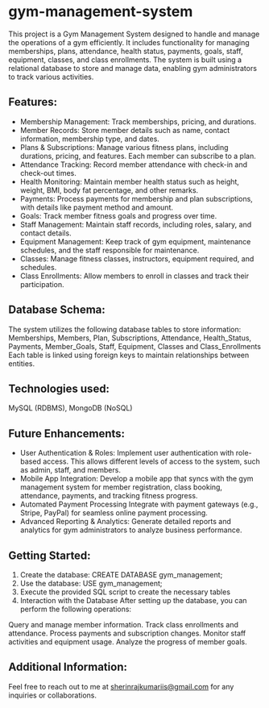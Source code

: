# gym-management-system

This project is a Gym Management System designed to handle and manage the operations of a gym efficiently. It includes functionality for managing memberships, plans, attendance, health status, payments, goals, staff, equipment, classes, and class enrollments. The system is built using a relational database to store and manage data, enabling gym administrators to track various activities.

## Features:
- Membership Management: Track memberships, pricing, and durations.
- Member Records: Store member details such as name, contact information, membership type, and dates.
- Plans & Subscriptions: Manage various fitness plans, including durations, pricing, and features. Each member can subscribe to a plan.
- Attendance Tracking: Record member attendance with check-in and check-out times.
- Health Monitoring: Maintain member health status such as height, weight, BMI, body fat percentage, and other remarks.
- Payments: Process payments for membership and plan subscriptions, with details like payment method and amount.
- Goals: Track member fitness goals and progress over time.
- Staff Management: Maintain staff records, including roles, salary, and contact details.
- Equipment Management: Keep track of gym equipment, maintenance schedules, and the staff responsible for maintenance.
- Classes: Manage fitness classes, instructors, equipment required, and schedules.
- Class Enrollments: Allow members to enroll in classes and track their participation.

## Database Schema:
The system utilizes the following database tables to store information:
Memberships, Members, Plan, Subscriptions, Attendance, Health_Status, Payments, Member_Goals, Staff, Equipment, Classes and 
Class_Enrollments
Each table is linked using foreign keys to maintain relationships between entities.

## Technologies used: 
MySQL (RDBMS), MongoDB (NoSQL)

## Future Enhancements:
- User Authentication & Roles: Implement user authentication with role-based access. This allows different levels of access to the system, such as admin, staff, and members.
- Mobile App Integration: Develop a mobile app that syncs with the gym management system for member registration, class booking, attendance, payments, and tracking fitness progress.
- Automated Payment Processing
Integrate with payment gateways (e.g., Stripe, PayPal) for seamless online payment processing.
- Advanced Reporting & Analytics: Generate detailed reports and analytics for gym administrators to analyze business performance.

## Getting Started:
1. Create the database:
CREATE DATABASE gym_management;
2. Use the database:
USE gym_management;
3. Execute the provided SQL script to create the necessary tables
4. Interaction with the Database
After setting up the database, you can perform the following operations:

Query and manage member information.
Track class enrollments and attendance.
Process payments and subscription changes.
Monitor staff activities and equipment usage.
Analyze the progress of member goals.

## Additional Information:
Feel free to reach out to me at sherinrajkumariis@gmail.com for any inquiries or collaborations.
